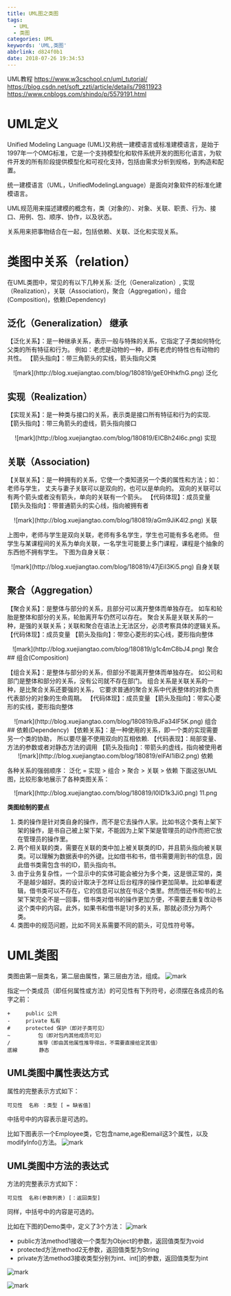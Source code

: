 ```yaml
---
title: UML图之类图
tags:
  - UML
  - 类图
categories: UML
keywords: 'UML,类图'
abbrlink: d824f0b1
date: 2018-07-26 19:34:53
---
```


UML教程
https://www.w3cschool.cn/uml_tutorial/
https://blog.csdn.net/soft_zzti/article/details/79811923
https://www.cnblogs.com/shindo/p/5579191.html

# UML定义
Unified Modeling Language (UML)又称统一建模语言或标准建模语言，是始于1997年一个OMG标准，它是一个支持模型化和软件系统开发的图形化语言，为软件开发的所有阶段提供模型化和可视化支持，包括由需求分析到规格，到构造和配置。

统一建模语言（UML，UnifiedModelingLanguage）是面向对象软件的标准化建模语言。

UML规范用来描述建模的概念有，类（对象的）、对象、关联、职责、行为、接口、用例、包、顺序、协作，以及状态。

关系用来把事物结合在一起，包括依赖、关联、泛化和实现关系。

# 类图中关系（relation）
在UML类图中，常见的有以下几种关系: 泛化（Generalization）, 实现（Realization），关联（Association)，聚合（Aggregation），组合(Composition)，依赖(Dependency)
## 泛化（Generalization） 继承

 【泛化关系】：是一种继承关系，表示一般与特殊的关系，它指定了子类如何特化父类的所有特征和行为。
 例如：老虎是动物的一种，即有老虎的特性也有动物的共性。
 【箭头指向】：带三角箭头的实线，箭头指向父类
<center>
![mark](http://blog.xuejiangtao.com/blog/180819/geE0HhkfhG.png)
泛化
</center>

## 实现（Realization）
【实现关系】：是一种类与接口的关系，表示类是接口所有特征和行为的实现.
【箭头指向】：带三角箭头的虚线，箭头指向接口
<center>
![mark](http://blog.xuejiangtao.com/blog/180819/EICBh24l6c.png)
实现
</center>

## 关联（Association)
【关联关系】：是一种拥有的关系，它使一个类知道另一个类的属性和方法；如：老师与学生，
丈夫与妻子关联可以是双向的，也可以是单向的。
双向的关联可以有两个箭头或者没有箭头，单向的关联有一个箭头。
【代码体现】：成员变量
【箭头及指向】：带普通箭头的实心线，指向被拥有者
<center>
![mark](http://blog.xuejiangtao.com/blog/180819/aGm9JiK4l2.png)
关联
</center>

上图中，老师与学生是双向关联，老师有多名学生，学生也可能有多名老师。
但学生与某课程间的关系为单向关联，一名学生可能要上多门课程，课程是个抽象的东西他不拥有学生。
下图为自身关联：
<center>
![mark](http://blog.xuejiangtao.com/blog/180819/47jEiI3Ki5.png)
自身关联
</center>

## 聚合（Aggregation）
【聚合关系】：是整体与部分的关系，且部分可以离开整体而单独存在。
如车和轮胎是整体和部分的关系，轮胎离开车仍然可以存在。
聚合关系是关联关系的一种，是强的关联关系；关联和聚合在语法上无法区分，必须考察具体的逻辑关系。
【代码体现】：成员变量
【箭头及指向】：带空心菱形的实心线，菱形指向整体
<center>
![mark](http://blog.xuejiangtao.com/blog/180819/g1c4mC8bJ4.png)
聚合
</center>
## 组合(Composition)

 【组合关系】：是整体与部分的关系，但部分不能离开整体而单独存在。
  如公司和部门是整体和部分的关系，没有公司就不存在部门。
 组合关系是关联关系的一种，是比聚合关系还要强的关系，
 它要求普通的聚合关系中代表整体的对象负责代表部分的对象的生命周期。
    【代码体现】：成员变量
    【箭头及指向】：带实心菱形的实线，菱形指向整体
<center>
    ![mark](http://blog.xuejiangtao.com/blog/180819/BJFa34lF5K.png)
组合
</center>
## 依赖(Dependency)
【依赖关系】：是一种使用的关系，即一个类的实现需要另一个类的协助，
 所以要尽量不使用双向的互相依赖.
【代码表现】：局部变量、方法的参数或者对静态方法的调用
【箭头及指向】：带箭头的虚线，指向被使用者
<center>
    ![mark](http://blog.xuejiangtao.com/blog/180819/elFAI1iBi2.png)
依赖
</center>

各种关系的强弱顺序：
泛化 = 实现 > 组合 > 聚合 > 关联 > 依赖
下面这张UML图，比较形象地展示了各种类图关系：
<center>
![mark](http://blog.xuejiangtao.com/blog/180819/l0ID1k3Ji0.png)
11.png
</center>

**类图绘制的要点**

1. 类的操作是针对类自身的操作，而不是它去操作人家。比如书这个类有上架下架的操作，是书自己被上架下架，不能因为上架下架是管理员的动作而把它放在管理员的操作里。
2. 两个相关联的类，需要在关联的类中加上被关联类的ID，并且箭头指向被关联类。可以理解为数据表中的外键。比如借书和书，借书需要用到书的信息，因此借书类需包含书的ID，箭头指向书。
3. 由于业务复杂性，一个显示中的实体可能会被分为多个类，这是很正常的，类不是越少越好。类的设计取决于怎样让后台程序的操作更加简单。比如单看逻辑，借书类可以不存在，它的信息可以放在书这个类里。然而借还书和书的上架下架完全不是一回事，借书类对借书的操作更加方便，不需要去重复改动书这个类中的内容。此外，如果书和借书是1对多的关系，那就必须分为两个类。
4. 类图中的规范问题，比如不同关系需要不同的箭头，可见性符号等。

# UML类图

类图由第一层类名，第二层由属性，第三层由方法，组成。
![mark](http://blog.xuejiangtao.com/blog/180819/iCCDIC8llF.png)

指定一个类成员（即任何属性或方法）的可见性有下列符号，必须摆在各成员的名字之前：
```
+	  public 公共 
- 	  private 私有 
# 	  protected 保护（即对子类可见）
~         包（即对包内其他成员可见）
/         推导（即由其他属性推导得出，不需要直接给定其值）
底線       静态
```
## UML类图中属性表达方式

属性的完整表示方式如下：
```
可见性  名称 ：类型 [ = 缺省值]
```
中括号中的内容表示是可选的。

比如下图表示一个Employee类，它包含name,age和email这3个属性，以及modifyInfo()方法。
![mark](http://blog.xuejiangtao.com/blog/180819/0gdIec9jD5.png)

## UML类图中方法的表达式
方法的完整表示方式如下：
```
可见性  名称(参数列表) [：返回类型]
```
同样，中括号中的内容是可选的。

比如在下图的Demo类中，定义了3个方法：
![mark](http://blog.xuejiangtao.com/blog/180819/8Gkb31akh2.png)

- public方法method1接收一个类型为Object的参数，返回值类型为void
- protected方法method2无参数，返回值类型为String
- private方法method3接收类型分别为int、int[]的参数，返回值类型为int

![mark](http://blog.xuejiangtao.com/blog/180819/Ggf6cbakgm.png)

![mark](http://blog.xuejiangtao.com/blog/180819/641G3DBDf4.png)